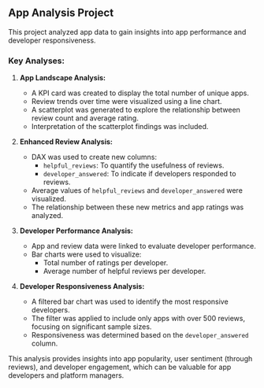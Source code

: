 ## App Analysis Project

This project analyzed app data to gain insights into app performance and developer responsiveness.

### Key Analyses:

1.  **App Landscape Analysis:**
    * A KPI card was created to display the total number of unique apps.
    * Review trends over time were visualized using a line chart.
    * A scatterplot was generated to explore the relationship between review count and average rating.
    * Interpretation of the scatterplot findings was included.

2.  **Enhanced Review Analysis:**
    * DAX was used to create new columns:
        * `helpful_reviews`:  To quantify the usefulness of reviews.
        * `developer_answered`: To indicate if developers responded to reviews.
    * Average values of `helpful_reviews` and `developer_answered` were visualized.
    * The relationship between these new metrics and app ratings was analyzed.

3.  **Developer Performance Analysis:**
    * App and review data were linked to evaluate developer performance.
    * Bar charts were used to visualize:
        * Total number of ratings per developer.
        * Average number of helpful reviews per developer.

4.  **Developer Responsiveness Analysis:**
    * A filtered bar chart was used to identify the most responsive developers.
    * The filter was applied to include only apps with over 500 reviews, focusing on significant sample sizes.
    * Responsiveness was determined based on the `developer_answered` column.

This analysis provides insights into app popularity, user sentiment (through reviews), and developer engagement, which can be valuable for app developers and platform managers.
